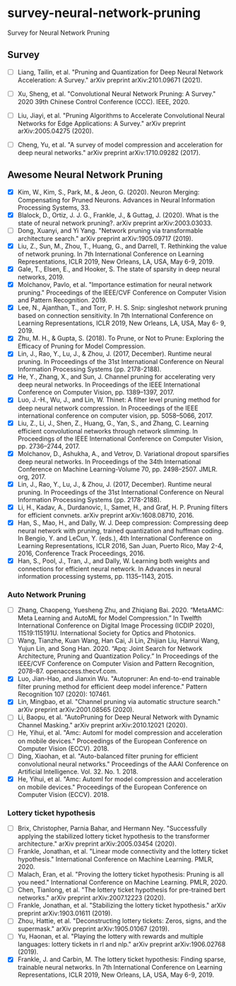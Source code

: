 # survey-neural-network-pruning
Survey for Neural Network Pruning

## Survey
- [ ] Liang, Tailin, et al. "Pruning and Quantization for Deep Neural Network Acceleration: A Survey." arXiv preprint arXiv:2101.09671 (2021).
- [ ] Xu, Sheng, et al. "Convolutional Neural Network Pruning: A Survey." 2020 39th Chinese Control Conference (CCC). IEEE, 2020.
- [ ] Liu, Jiayi, et al. "Pruning Algorithms to Accelerate Convolutional Neural Networks for Edge Applications: A Survey." arXiv preprint arXiv:2005.04275 (2020).
- [ ] Cheng, Yu, et al. "A survey of model compression and acceleration for deep neural networks." arXiv preprint arXiv:1710.09282 (2017).


## Awesome Neural Network Pruning
- [x] Kim, W., Kim, S., Park, M., & Jeon, G. (2020). Neuron Merging: Compensating for Pruned Neurons. Advances in Neural Information Processing Systems, 33.
- [x] Blalock, D., Ortiz, J. J. G., Frankle, J., & Guttag, J. (2020). What is the state of neural network pruning?. arXiv preprint arXiv:2003.03033.
- [ ] Dong, Xuanyi, and Yi Yang. "Network pruning via transformable architecture search." arXiv preprint arXiv:1905.09717 (2019).
- [x] Liu, Z., Sun, M., Zhou, T., Huang, G., and Darrell, T. Rethinking the value of network pruning. In 7th International Conference on Learning Representations, ICLR 2019, New Orleans, LA, USA, May 6-9, 2019.
- [x] Gale, T., Elsen, E., and Hooker, S. The state of sparsity in deep neural networks, 2019.
- [x] Molchanov, Pavlo, et al. "Importance estimation for neural network pruning." Proceedings of the IEEE/CVF Conference on Computer Vision and Pattern Recognition. 2019.
- [x] Lee, N., Ajanthan, T., and Torr, P. H. S. Snip: singleshot network pruning based on connection sensitivity. In 7th International Conference on Learning Representations, ICLR 2019, New Orleans, LA, USA, May 6- 9, 2019.
- [x] Zhu, M. H., & Gupta, S. (2018). To Prune, or Not to Prune: Exploring the Efficacy of Pruning for Model Compression.
- [x] Lin, J., Rao, Y., Lu, J., & Zhou, J. (2017, December). Runtime neural pruning. In Proceedings of the 31st International Conference on Neural Information Processing Systems (pp. 2178-2188).
- [x] He, Y., Zhang, X., and Sun, J. Channel pruning for accelerating very deep neural networks. In Proceedings of the IEEE International Conference on Computer Vision, pp. 1389–1397, 2017.
- [x] Luo, J.-H., Wu, J., and Lin, W. Thinet: A filter level pruning method for deep neural network compression. In Proceedings of the IEEE international conference on computer vision, pp. 5058–5066, 2017.
- [x] Liu, Z., Li, J., Shen, Z., Huang, G., Yan, S., and Zhang, C. Learning efficient convolutional networks through network slimming. In Proceedings of the IEEE International Conference on Computer Vision, pp. 2736–2744, 2017.
- [x] Molchanov, D., Ashukha, A., and Vetrov, D. Variational dropout sparsifies deep neural networks. In Proceedings of the 34th International Conference on Machine Learning-Volume 70, pp. 2498–2507. JMLR. org, 2017.
- [x] Lin, J., Rao, Y., Lu, J., & Zhou, J. (2017, December). Runtime neural pruning. In Proceedings of the 31st International Conference on Neural Information Processing Systems (pp. 2178-2188).
- [x] Li, H., Kadav, A., Durdanovic, I., Samet, H., and Graf, H. P. Pruning filters for efficient convnets. arXiv preprint arXiv:1608.08710, 2016.
- [x] Han, S., Mao, H., and Dally, W. J. Deep compression: Compressing deep neural network with pruning, trained quantization and huffman coding. In Bengio, Y. and LeCun, Y. (eds.), 4th International Conference on Learning Representations, ICLR 2016, San Juan, Puerto Rico, May 2-4, 2016, Conference Track Proceedings, 2016.
- [x] Han, S., Pool, J., Tran, J., and Dally, W. Learning both weights and connections for efficient neural network. In Advances in neural information processing systems, pp. 1135–1143, 2015.

### Auto Network Pruning
- [ ] Zhang, Chaopeng, Yuesheng Zhu, and Zhiqiang Bai. 2020. “MetaAMC: Meta Learning and AutoML for Model Compression.” In Twelfth International Conference on Digital Image Processing (ICDIP 2020), 11519:115191U. International Society for Optics and Photonics.
- [ ] Wang, Tianzhe, Kuan Wang, Han Cai, Ji Lin, Zhijian Liu, Hanrui Wang, Yujun Lin, and Song Han. 2020. “Apq: Joint Search for Network Architecture, Pruning and Quantization Policy.” In Proceedings of the IEEE/CVF Conference on Computer Vision and Pattern Recognition, 2078–87. openaccess.thecvf.com.
- [x] Luo, Jian-Hao, and Jianxin Wu. "Autopruner: An end-to-end trainable filter pruning method for efficient deep model inference." Pattern Recognition 107 (2020): 107461.
- [x] Lin, Mingbao, et al. "Channel pruning via automatic structure search." arXiv preprint arXiv:2001.08565 (2020).
- [ ] Li, Baopu, et al. "AutoPruning for Deep Neural Network with Dynamic Channel Masking." arXiv preprint arXiv:2010.12021 (2020).
- [ ] He, Yihui, et al. "Amc: Automl for model compression and acceleration on mobile devices." Proceedings of the European Conference on Computer Vision (ECCV). 2018.
- [ ] Ding, Xiaohan, et al. "Auto-balanced filter pruning for efficient convolutional neural networks." Proceedings of the AAAI Conference on Artificial Intelligence. Vol. 32. No. 1. 2018.
- [x] He, Yihui, et al. "Amc: Automl for model compression and acceleration on mobile devices." Proceedings of the European Conference on Computer Vision (ECCV). 2018.

### Lottery ticket hypothesis
- [ ] Brix, Christopher, Parnia Bahar, and Hermann Ney. "Successfully applying the stabilized lottery ticket hypothesis to the transformer architecture." arXiv preprint arXiv:2005.03454 (2020).
- [ ] Frankle, Jonathan, et al. "Linear mode connectivity and the lottery ticket hypothesis." International Conference on Machine Learning. PMLR, 2020.
- [ ] Malach, Eran, et al. "Proving the lottery ticket hypothesis: Pruning is all you need." International Conference on Machine Learning. PMLR, 2020.
- [ ] Chen, Tianlong, et al. "The lottery ticket hypothesis for pre-trained bert networks." arXiv preprint arXiv:2007.12223 (2020).
- [ ] Frankle, Jonathan, et al. "Stabilizing the lottery ticket hypothesis." arXiv preprint arXiv:1903.01611 (2019).
- [ ] Zhou, Hattie, et al. "Deconstructing lottery tickets: Zeros, signs, and the supermask." arXiv preprint arXiv:1905.01067 (2019).
- [ ] Yu, Haonan, et al. "Playing the lottery with rewards and multiple languages: lottery tickets in rl and nlp." arXiv preprint arXiv:1906.02768 (2019).
- [x] Frankle, J. and Carbin, M. The lottery ticket hypothesis: Finding sparse, trainable neural networks. In 7th International Conference on Learning Representations, ICLR 2019, New Orleans, LA, USA, May 6-9, 2019.
